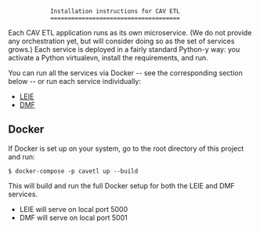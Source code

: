                 Installation instructions for CAV ETL
                =====================================

Each CAV ETL application runs as its own microservice.  (We do not
provide any orchestration yet, but will consider doing so as the set
of services grows.)  Each service is deployed in a fairly standard
Python-y way: you activate a Python virtualevn, install the
requirements, and run.

You can run all the services via Docker -- see the corresponding
section below -- or run each service individually:

* [LEIE](leie/README.md)
* [DMF](dmf/README.md)

## Docker

If Docker is set up on your system, go to the root directory of this
project and run:

    $ docker-compose -p cavetl up --build

This will build and run the full Docker setup for both the LEIE and
DMF services.

* LEIE will serve on local port 5000
* DMF will serve on local port 5001
